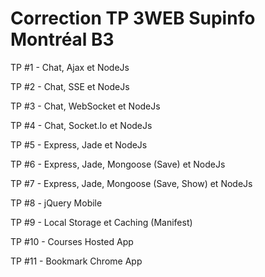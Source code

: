 Correction TP 3WEB Supinfo Montréal B3
=====

TP #1 - Chat, Ajax et NodeJs

TP #2 - Chat, SSE et NodeJs

TP #3 - Chat, WebSocket et NodeJs

TP #4 - Chat, Socket.Io et NodeJs

TP #5 - Express, Jade et NodeJs

TP #6 - Express, Jade, Mongoose (Save) et NodeJs

TP #7 - Express, Jade, Mongoose (Save, Show) et NodeJs

TP #8 - jQuery Mobile

TP #9 - Local Storage et Caching (Manifest)

TP #10 - Courses Hosted App

TP #11 - Bookmark Chrome App